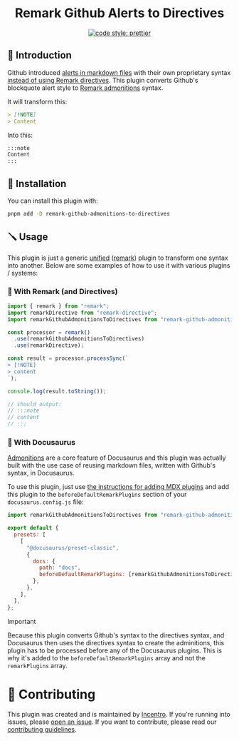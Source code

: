 <div align="center">
  <h1 align="center">Remark Github Alerts to Directives</h1>

  <a href="https://prettier.io/">
    <img alt="code style: prettier" src="https://img.shields.io/badge/code_style-prettier-ff69b4.svg?style=flat-square">
  </a>
</div>

## 💫 Introduction

Github introduced [alerts in markdown files](https://docs.github.com/en/get-started/writing-on-github/getting-started-with-writing-and-formatting-on-github/basic-writing-and-formatting-syntax#alerts) with their own proprietary syntax [instead of using Remark directives](https://github.com/orgs/community/discussions/16925#discussioncomment-2791869). This plugin converts Github's blockquote alert style to [Remark admonitions](https://github.com/elviswolcott/remark-admonitions) syntax.

It will transform this:

```markdown
> [!NOTE]
> Content
```

Into this:

```markdown
:::note
Content
:::
```

## 💾 Installation

You can install this plugin with:

```bash
pnpm add -D remark-github-admonitions-to-directives
```

## 🪛 Usage

This plugin is just a generic [unified](https://github.com/unifiedjs/unified) ([remark](https://github.com/remarkjs/remark)) plugin to transform one syntax into another. Below are some examples of how to use it with various plugins / systems:

### 📃 With Remark (and Directives)

```typescript
import { remark } from "remark";
import remarkDirective from "remark-directive";
import remarkGithubAdmonitionsToDirectives from "remark-github-admonitions-to-directives";

const processor = remark()
  .use(remarkGithubAdmonitionsToDirectives)
  .use(remarkDirective);

const result = processor.processSync(`
> [!NOTE]
> content
`);

console.log(result.toString());

// should output:
// :::note
// content
// :::
```

### 🦖 With Docusaurus

[Admonitions](https://docusaurus.io/docs/markdown-features/admonitions) are a core feature of Docusaurus and this plugin was actually built with the use case of reusing markdown files, written with Github's syntax, in Docusaurus.

To use this plugin, just use [the instructions for adding MDX plugins](https://docusaurus.io/docs/markdown-features/plugins) and add this plugin to the `beforeDefaultRemarkPlugins` section of your `docusaurus.config.js` file:

```javascript
import remarkGithubAdmonitionsToDirectives from "remark-github-admonitions-to-directives";

export default {
  presets: [
    [
      "@docusaurus/preset-classic",
      {
        docs: {
          path: "docs",
          beforeDefaultRemarkPlugins: [remarkGithubAdmonitionsToDirectives],
        },
      },
    ],
  ],
};
```

> [!IMPORTANT]
> Because this plugin converts Github's syntax to the directives syntax, and Docusaurus then uses the directives syntax to create the adminitions, this plugin has to be processed before any of the Docusaurus plugins. This is why it's added to the `beforeDefaultRemarkPlugins` array and not the `remarkPlugins` array.

# 🙌 Contributing

This plugin was created and is maintained by [Incentro](https://www.incentro.com/). If you're running into issues, please [open an issue](https://github.com/incentro-dc/remark-github-admonitions-to-directives/issues/new). If you want to contribute, please read our [contributing guidelines](./CONTRIBUTING.md).
